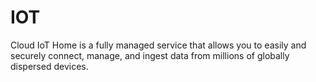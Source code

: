# IOT
Cloud IoT Home is a fully managed service that allows you to easily and securely connect, manage, and ingest data from millions of globally dispersed devices.
